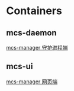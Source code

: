 # Containers

## mcs-daemon

[mcs-manager 守护进程端](https://github.com/MCSManager/Daemon)

## mcs-ui

[mcs-manager 网页端](https://github.com/MCSManager/UI)
